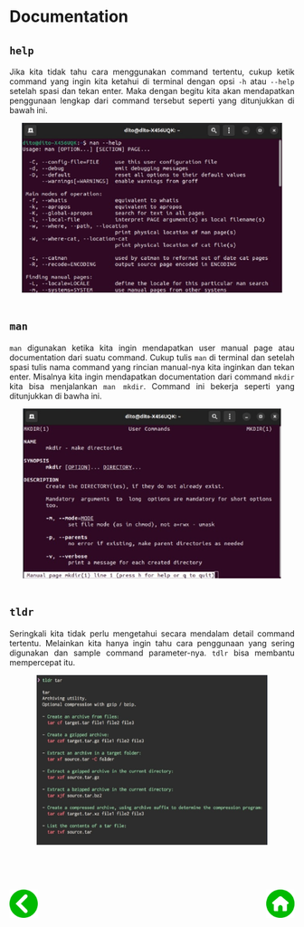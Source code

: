 # Documentation

## <code>help</code>
<p align="justify">
Jika kita tidak tahu cara menggunakan command tertentu, cukup ketik command yang ingin kita ketahui di terminal dengan opsi <code>-h</code> atau <code>--help</code> setelah spasi dan tekan enter. Maka dengan begitu kita akan mendapatkan penggunaan lengkap dari command tersebut seperti yang ditunjukkan di bawah ini.<br>

<p align="center">
<img height="300rm" align="center" src="https://github.com/Ouroboros-Tech/modul-pembelajaran/blob/main/image/man-help.png"><br><br>

## <code>man</code>
<p align="justify">
<code>man</code> digunakan ketika kita ingin mendapatkan user manual page atau documentation dari suatu command. Cukup tulis <code>man</code> di terminal dan setelah spasi tulis nama command yang rincian manual-nya kita inginkan dan tekan enter. Misalnya kita ingin mendapatkan documentation dari command <code>mkdir</code> kita bisa menjalankan <code>man mkdir</code>. Command ini bekerja seperti yang ditunjukkan di bawha ini.<br>

<p align="center">
<img height="300rm" align="center" src="https://github.com/Ouroboros-Tech/modul-pembelajaran/blob/main/image/man.png"><br><br>

## <code>tldr</code>
<p align="justify">
Seringkali kita tidak perlu mengetahui secara mendalam detail command tertentu. Melainkan kita hanya ingin tahu cara penggunaan yang sering digunakan dan sample command parameter-nya. <code>tdlr</code> bisa membantu mempercepat itu.<br>

<p align="center">
<img height="300rm" align="center" src="https://github.com/Ouroboros-Tech/modul-pembelajaran/blob/main/image/tdlr.png"><br><br>

<br><br>
<div align="justify">
    <!-- Prev Page -->
    <a href="https://github.com/Ouroboros-Tech/modul-pembelajaran/tree/main/3.%20Software%20Engineering/1.%20Introduction/2.%20Day%20To%20Day" target="_blank"><img src="https://github.com/Ouroboros-Tech/modul-pembelajaran/blob/main/image/left%20(1).png" align="left" height="50" width="50"></a>
    <!-- Next Page -->
    <a href="https://github.com/Ouroboros-Tech/modul-pembelajaran/tree/main/3.%20Software%20Engineering" target="_blank"><img src="https://github.com/Ouroboros-Tech/modul-pembelajaran/blob/main/image/home%20(2).png" align="right" height="50" width="50"></a>
<div>
